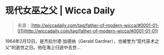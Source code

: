 <!--yml

category: 未分类

date: 2024-06-12 18:25:28

-->

# 现代女巫之父 | Wicca Daily

> 来源：[http://wiccadaily.com/tag/father-of-modern-wicca/#0001-01-01](http://wiccadaily.com/tag/father-of-modern-wicca/#0001-01-01)

1964年2月12日，是杰拉尔德·加德纳（Gerald Gardner），也被誉为“现代巫术之父”的逝世之日。他在海上归途中去世…
